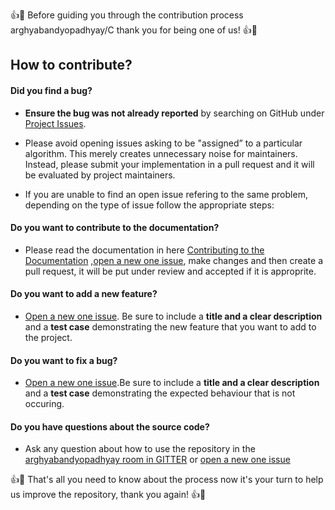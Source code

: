 :+1::tada: Before guiding you through the contribution process arghyabandyopadhyay/C thank you for being one of us! :+1::tada:

## How to contribute?

#### **Did you find a bug?**

- **Ensure the bug was not already reported** by searching on GitHub under [Project Issues](https://github.com/arghyabandyopadhyay/C/issues).

- Please avoid opening issues asking to be "assigned” to a particular algorithm. This merely creates unnecessary noise for maintainers. Instead, please submit your implementation in a pull request and it will be evaluated by project maintainers.

- If you are unable to find an open issue refering to the same problem, depending on the type of issue follow the appropriate steps:

#### **Do you want to contribute to the documentation?**

- Please read the documentation in here [Contributing to the Documentation]() ,[open a new one issue](https://github.com/arghyabandyopadhyay/C/issues/new), make changes and then create a pull request, it will be put under review and accepted if it is approprite.

#### **Do you want to add a new feature?**

- [Open a new one issue](https://github.com/arghyabandyopadhyay/C/issues/new). Be sure to include a **title and a clear description** and a **test case** demonstrating the new feature that you want to add to the project.

#### **Do you want to fix a bug?**

- [Open a new one issue](https://github.com/arghyabandyopadhyay/C/issues/new).Be sure to include a **title and a clear description** and a **test case** demonstrating the expected behaviour that is not occuring.

#### **Do you have questions about the source code?**

- Ask any question about how to use the repository in the [arghyabandyopadhyay room in GITTER](https://gitter.im/arghyabandyopadhyay/community?source=orgpage#) or [open a new one issue](https://github.com/arghyabandyopadhyay/C/issues/new)

:+1::tada: That's all you need to know about the process now it's your turn to help us improve the repository, thank you again! :+1::tada:
